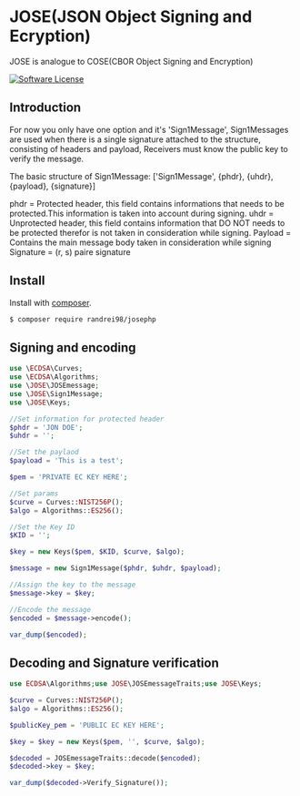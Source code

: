 # JOSE(JSON Object Signing and Ecryption)

JOSE is analogue to COSE(CBOR Object Signing and Encryption)


[![Software License](https://img.shields.io/badge/license-MIT-brightgreen.svg?style=flat-square)](LICENSE.md)

## Introduction
For now you only have one option and it's 'Sign1Message', Sign1Messages are used when there is a single signature attached to the structure, consisting of headers and payload, Receivers must know the public key to verify the message.
 
 The basic structure of Sign1Message:
 ['Sign1Message', {phdr}, {uhdr}, {payload}, {signature}]
 
 phdr = Protected header, this field contains informations that needs to be protected.This information is taken into account during signing.
 uhdr = Unprotected header, this field contains information that DO NOT needs to be protected therefor is not taken in consideration while signing.
 Payload = Contains the main message body taken in consideration while signing
 Signature = (r, s) paire signature
 
 ## Install

Install with [composer](https://getcomposer.org/).

``` bash
$ composer require randrei98/josephp
```

## Signing and encoding


``` php
use \ECDSA\Curves;
use \ECDSA\Algorithms;
use \JOSE\JOSEmessage;
use \JOSE\Sign1Message;
use \JOSE\Keys;

//Set information for protected header
$phdr = 'JON DOE';
$uhdr = '';

//Set the paylaod
$payload = 'This is a test';

$pem = 'PRIVATE EC KEY HERE';

//Set params
$curve = Curves::NIST256P();
$algo = Algorithms::ES256();

//Set the Key ID
$KID = '';

$key = new Keys($pem, $KID, $curve, $algo);

$message = new Sign1Message($phdr, $uhdr, $payload);

//Assign the key to the message
$message->key = $key;

//Encode the message
$encoded = $message->encode();

var_dump($encoded);
```

## Decoding and Signature verification

```php
use ECDSA\Algorithms;use JOSE\JOSEmessageTraits;use JOSE\Keys;

$curve = Curves::NIST256P();
$algo = Algorithms::ES256();

$publicKey_pem = 'PUBLIC EC KEY HERE';

$key = $key = new Keys($pem, '', $curve, $algo);

$decoded = JOSEmessageTraits::decode($encoded);
$decoded->key = $key;

var_dump($decoded->Verify_Signature());

```
